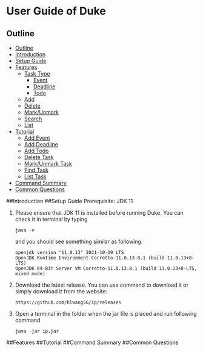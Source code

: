 # User Guide of Duke

## Outline
* [Outline](#outline)
* [Introduction](#introduction)
* [Setup Guide](#setup-guide)
* [Features](#features)
    * [Task Type](#feature-type)
        * [Event](#feature-type-event)
        * [Deadline](#feature-type-deadline)
        * [Todo](#feature-type-todo)
    * [Add](#feature-add)
    * [Delete](#feature-delete)
    * [Mark/Unmark](#feature-mark-unmark)
    * [Search](#feature-search)
    * [List](#feature-list)
* [Tutorial](#tutorial)
    * [Add Event](#tutorial-add-event)
    * [Add Deadline](#tutorial-add-deadline)
    * [Add Todo](#tutorial-add-todo)
    * [Delete Task](#tutorial-delete-task)
    * [Mark/Unmark Task](#tutorial-update-task)
    * [Find Task](#tutorial-find-task)
    * [List Task](#tutorial-list-task)
* [Command Summary](#command-summary)
* [Common Questions](#common-questions)

##Introduction
##Setup Guide
Prerequisite: JDK 11
1. Please ensure that JDK 11 is installed before running Duke. You can check it in terminal by typing
   ````shell
   java -v
   ````
   and you should see something similar as following:
   ````shell
   openjdk version "11.0.13" 2021-10-19 LTS
   OpenJDK Runtime Environment Corretto-11.0.13.8.1 (build 11.0.13+8-LTS)
   OpenJDK 64-Bit Server VM Corretto-11.0.13.8.1 (build 11.0.13+8-LTS, mixed mode)
   ````
2. Download the latest release. You can use command to download it or simply download it from the website:
   ````
   https://github.com/hlwang56/ip/releases
   ````
3. Open a terminal in the folder when the jar file is placed and run following command
   ````shell
   java -jar ip.jar
   ````
##Features
##Tutorial
##Command Summary
##Common Questions

